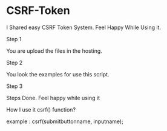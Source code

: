 # CSRF-Token
I Shared easy CSRF Token System. Feel Happy While Using it.

Step 1

You are upload the files in the hosting.

Step 2

You look the examples for use this script.

Step 3

Steps Done. Feel happy while using it

How I use it csrf() function?

example : csrf(submitbuttonname, inputname);
